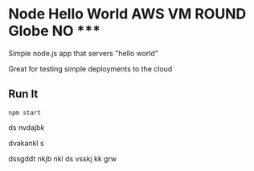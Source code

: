 # Node Hello World AWS VM ROUND Globe NO ***

Simple node.js app that servers "hello world"

Great for testing simple deployments to the cloud

## Run It

`npm start`

ds
nvdajbk


dvakankl
s

dssgddt
nkjb
nkl
ds
vsskj kk
grw
